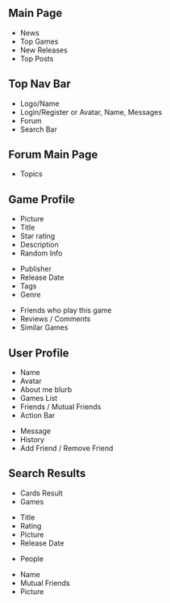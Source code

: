 ## Main Page
 - News
 - Top Games
 - New Releases
 - Top Posts

## Top Nav Bar
 - Logo/Name
 - Login/Register or Avatar, Name, Messages
 - Forum
 - Search Bar
 
## Forum Main Page
 - Topics

## Game Profile
 - Picture
 - Title
 - Star rating
 - Description
 - Random Info
  * Publisher
  * Release Date
  * Tags
  * Genre
 - Friends who play this game
 - Reviews / Comments
 - Similar Games

## User Profile
 - Name
 - Avatar
 - About me blurb
 - Games List
 - Friends / Mutual Friends
 - Action Bar
  * Message
  * History
  * Add Friend / Remove Friend
 
## Search Results
 - Cards Result
  - Games
   * Title
   * Rating
   * Picture
   * Release Date
  - People
   * Name
   * Mutual Friends
   * Picture


